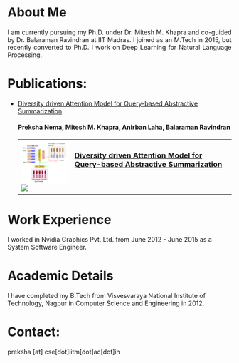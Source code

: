 # About Me
<div style = "text-align: justify"> I am currently pursuing my Ph.D. under Dr. Mitesh M. Khapra and co-guided by Dr. Balaraman Ravindran at IIT Madras. I joined as an M.Tech in 2015, but recently converted to Ph.D. I work on Deep Learning for Natural Language Processing. </div>


# Publications:
* [Diversity driven Attention Model for Query-based Abstractive Summarization](https://arxiv.org/abs/1704.08300)
   <h4> Preksha Nema, Mitesh M. Khapra, Anirban Laha, Balaraman Ravindran </h4>
   
   <table width="100%" align="center" border="0" cellspacing="0" cellpadding="20">

    <tr>
      <td width="25%">
        <div class="one">
        <div class="two" id = 'friendly_image'><img src='/images/query.png'></div>
        <img src='friendly_before.png'>
        </div>                
      </td>
      <td valign="top" width="75%">
        <p><a href="https://arxiv.org/abs/1704.08300">
        <h3>Diversity driven Attention Model for Query-based Abstractive Summarization</h3></a><br>
      </td>
    </tr>
   </table>
# Work Experience
I worked in Nvidia Graphics Pvt. Ltd. from June 2012 - June 2015 as a System Software Engineer.

# Academic Details
I have completed my B.Tech from Visvesvaraya National Institute of Technology, Nagpur in Computer Science and Engineering in 2012.

# Contact:
preksha [at] cse[dot]iitm[dot]ac[dot]in

